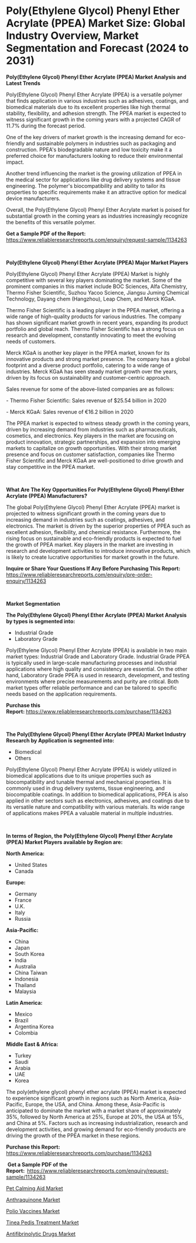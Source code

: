 <p><h1>Poly(Ethylene Glycol) Phenyl Ether Acrylate (PPEA) Market Size: Global Industry Overview, Market Segmentation and Forecast (2024 to 2031)</h1></p><p><strong>Poly(Ethylene Glycol) Phenyl Ether Acrylate (PPEA) Market Analysis and Latest Trends</strong></p>
<p><p>Poly(Ethylene Glycol) Phenyl Ether Acrylate (PPEA) is a versatile polymer that finds application in various industries such as adhesives, coatings, and biomedical materials due to its excellent properties like high thermal stability, flexibility, and adhesion strength. The PPEA market is expected to witness significant growth in the coming years with a projected CAGR of 11.7% during the forecast period.</p><p>One of the key drivers of market growth is the increasing demand for eco-friendly and sustainable polymers in industries such as packaging and construction. PPEA's biodegradable nature and low toxicity make it a preferred choice for manufacturers looking to reduce their environmental impact.</p><p>Another trend influencing the market is the growing utilization of PPEA in the medical sector for applications like drug delivery systems and tissue engineering. The polymer's biocompatibility and ability to tailor its properties to specific requirements make it an attractive option for medical device manufacturers.</p><p>Overall, the Poly(Ethylene Glycol) Phenyl Ether Acrylate market is poised for substantial growth in the coming years as industries increasingly recognize the benefits of this versatile polymer.</p></p>
<p><strong>Get a Sample PDF of the Report:&nbsp;</strong> <a href="https://www.reliableresearchreports.com/enquiry/request-sample/1134263">https://www.reliableresearchreports.com/enquiry/request-sample/1134263</a></p>
<p>&nbsp;</p>
<p><strong>Poly(Ethylene Glycol) Phenyl Ether Acrylate (PPEA) Major Market Players</strong></p>
<p><p>Poly(Ethylene Glycol) Phenyl Ether Acrylate (PPEA) Market is highly competitive with several key players dominating the market. Some of the prominent companies in this market include BOC Sciences, Alfa Chemistry, Thermo Fisher Scientific, Suzhou Yacoo Science, Jiangsu Juming Chemical Technology, Dayang chem (Hangzhou), Leap Chem, and Merck KGaA.</p><p>Thermo Fisher Scientific is a leading player in the PPEA market, offering a wide range of high-quality products for various industries. The company has shown significant market growth in recent years, expanding its product portfolio and global reach. Thermo Fisher Scientific has a strong focus on research and development, constantly innovating to meet the evolving needs of customers.</p><p>Merck KGaA is another key player in the PPEA market, known for its innovative products and strong market presence. The company has a global footprint and a diverse product portfolio, catering to a wide range of industries. Merck KGaA has seen steady market growth over the years, driven by its focus on sustainability and customer-centric approach.</p><p>Sales revenue for some of the above-listed companies are as follows:</p><p>- Thermo Fisher Scientific: Sales revenue of $25.54 billion in 2020</p><p>- Merck KGaA: Sales revenue of €16.2 billion in 2020</p><p>The PPEA market is expected to witness steady growth in the coming years, driven by increasing demand from industries such as pharmaceuticals, cosmetics, and electronics. Key players in the market are focusing on product innovation, strategic partnerships, and expansion into emerging markets to capitalize on growth opportunities. With their strong market presence and focus on customer satisfaction, companies like Thermo Fisher Scientific and Merck KGaA are well-positioned to drive growth and stay competitive in the PPEA market.</p></p>
<p>&nbsp;</p>
<p><strong>What Are The Key Opportunities For Poly(Ethylene Glycol) Phenyl Ether Acrylate (PPEA) Manufacturers?</strong></p>
<p><p>The global Poly(Ethylene Glycol) Phenyl Ether Acrylate (PPEA) market is projected to witness significant growth in the coming years due to increasing demand in industries such as coatings, adhesives, and electronics. The market is driven by the superior properties of PPEA such as excellent adhesion, flexibility, and chemical resistance. Furthermore, the rising focus on sustainable and eco-friendly products is expected to fuel the growth of PPEA market. Key players in the market are investing in research and development activities to introduce innovative products, which is likely to create lucrative opportunities for market growth in the future.</p></p>
<p><strong>Inquire or Share Your Questions If Any Before Purchasing This Report:</strong> <a href="https://www.reliableresearchreports.com/enquiry/pre-order-enquiry/1134263">https://www.reliableresearchreports.com/enquiry/pre-order-enquiry/1134263</a></p>
<p>&nbsp;</p>
<p><strong>Market Segmentation</strong></p>
<p><strong>The Poly(Ethylene Glycol) Phenyl Ether Acrylate (PPEA) Market Analysis by types is segmented into:</strong></p>
<p><ul><li>Industrial Grade</li><li>Laboratory Grade</li></ul></p>
<p><p>Poly(Ethylene Glycol) Phenyl Ether Acrylate (PPEA) is available in two main market types: Industrial Grade and Laboratory Grade. Industrial Grade PPEA is typically used in large-scale manufacturing processes and industrial applications where high quality and consistency are essential. On the other hand, Laboratory Grade PPEA is used in research, development, and testing environments where precise measurements and purity are critical. Both market types offer reliable performance and can be tailored to specific needs based on the application requirements.</p></p>
<p><strong>Purchase this Report:&nbsp;</strong><a href="https://www.reliableresearchreports.com/purchase/1134263">https://www.reliableresearchreports.com/purchase/1134263</a></p>
<p>&nbsp;</p>
<p><strong>The Poly(Ethylene Glycol) Phenyl Ether Acrylate (PPEA) Market Industry Research by Application is segmented into:</strong></p>
<p><ul><li>Biomedical</li><li>Others</li></ul></p>
<p><p>Poly(Ethylene Glycol) Phenyl Ether Acrylate (PPEA) is widely utilized in biomedical applications due to its unique properties such as biocompatibility and tunable thermal and mechanical properties. It is commonly used in drug delivery systems, tissue engineering, and biocompatible coatings. In addition to biomedical applications, PPEA is also applied in other sectors such as electronics, adhesives, and coatings due to its versatile nature and compatibility with various materials. Its wide range of applications makes PPEA a valuable material in multiple industries.</p></p>
<p>&nbsp;</p>
<p><strong>In terms of Region, the Poly(Ethylene Glycol) Phenyl Ether Acrylate (PPEA) Market Players available by Region are:</strong></p>
<p>
    <p> <strong> North America: </strong>
        <ul>
            <li>United States</li>
            <li>Canada</li>
        </ul>
        </p> 
    <p> <strong> Europe: </strong>
        <ul>
            <li>Germany</li>
            <li>France</li>
            <li>U.K.</li>
            <li>Italy</li>
            <li>Russia</li>
        </ul>
        </p> 
    <p> <strong> Asia-Pacific: </strong>
        <ul>
            <li>China</li>
            <li>Japan</li>
            <li>South Korea</li>
            <li>India</li>
            <li>Australia</li>
            <li>China Taiwan</li>
            <li>Indonesia</li>
            <li>Thailand</li>
            <li>Malaysia</li>
        </ul>
        </p> 
    <p> <strong> Latin America: </strong>
        <ul>
            <li>Mexico</li>
            <li>Brazil</li>
            <li>Argentina Korea</li>
            <li>Colombia</li>
        </ul>
        </p> 
    <p> <strong> Middle East & Africa: </strong>
        <ul>
            <li>Turkey</li>
            <li>Saudi</li>
            <li>Arabia</li>
            <li>UAE</li>
            <li>Korea</li>
        </ul>
    </p>
    </p>
<p><p>The poly(ethylene glycol) phenyl ether acrylate (PPEA) market is expected to experience significant growth in regions such as North America, Asia-Pacific, Europe, the USA, and China. Among these, Asia-Pacific is anticipated to dominate the market with a market share of approximately 35%, followed by North America at 25%, Europe at 20%, the USA at 15%, and China at 5%. Factors such as increasing industrialization, research and development activities, and growing demand for eco-friendly products are driving the growth of the PPEA market in these regions.</p></p>
<p><strong>Purchase this Report: </strong><a href="https://www.reliableresearchreports.com/purchase/1134263">https://www.reliableresearchreports.com/purchase/1134263</a></p>
<p>&nbsp;<strong>Get a Sample PDF of the Report:&nbsp;&nbsp;</strong><a href="https://www.reliableresearchreports.com/enquiry/request-sample/1134263">https://www.reliableresearchreports.com/enquiry/request-sample/1134263</a></p>
<p><strong></strong></p>
<p><p><a href="https://medium.com/@dinafritsch/pet-calming-aid-market-insights-into-market-cagr-market-trends-and-growth-strategies-945a0b4b4a9d">Pet Calming Aid Market</a></p><p><a href="https://medium.com/@seanhunt765/anthraquinone-market-share-evolution-and-market-growth-trends-2024-2031-8f59f27803b8">Anthraquinone Market</a></p><p><a href="https://medium.com/@deirdredavies67/polio-vaccines-market-size-cagr-trends-2024-2030-036cdbb54434">Polio Vaccines Market</a></p><p><a href="https://medium.com/@seanhunt765/tinea-pedis-treatment-market-size-market-outlook-and-market-forecast-2024-to-2031-3c41a91655ab">Tinea Pedis Treatment Market</a></p><p><a href="https://medium.com/@seanhunt765/antifibrinolytic-drugs-market-research-report-its-history-and-forecast-2024-to-2031-dd3d27dcd320">Antifibrinolytic Drugs Market</a></p></p>